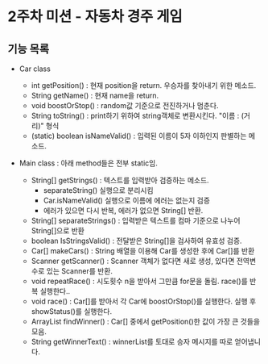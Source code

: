 # 2주차 미션 - 자동차 경주 게임

## 기능 목록

* Car class
    - int getPosition() : 현재 position을 return. 우승자를 찾아내기 위한 메소드.
    - String getName() : 현재 name을 return.
    - void boostOrStop() : random값 기준으로 전진하거나 멈춘다.
    - String toString() : print하기 위하여 string객체로 변환시킨다. "이름 : (거리)" 형식
    - (static) boolean isNameValid() : 입력된 이름이 5자 이하인지 판별하는 메소드.
    
* Main class : 아래 method들은 전부 static임.
    - String[] getStrings() : 텍스트를 입력받아 검증하는 메소드.
        + separateString() 실행으로 분리시킴
        + Car.isNameValid() 실행으로 이름에 에러는 없는지 검증
        + 에러가 있으면 다시 반복, 에러가 없으면 String[] 반환.
    - String[] separateStrings() : 입력받은 텍스트를 컴마 기준으로 나누어 String[]으로 반환
    - boolean IsStringsValid() : 전달받은 String[]을 검사하여 유효성 검증.
    - Car[] makeCars() : String 배열을 이용해 Car를 생성한 후에 Car[]를 반환
    - Scanner getScanner() : Scanner 객체가 없다면 새로 생성, 있다면 전역변수로 있는 Scanner를 반환.
    - void repeatRace() : 시도횟수 n을 받아서 그만큼 for문을 돌림. race()를 반복 실행한다..
    - void race() : Car[]를 받아서 각 Car에 boostOrStop()를 실행한다. 실행 후 showStatus()를 실행한다.
    - ArrayList<String> findWinner() : Car[] 중에서 getPosition()한 값이 가장 큰 것들을 모음.
    - String getWinnerText() : winnerList를 토대로 승자 메시지를 따로 얻어냅니다.